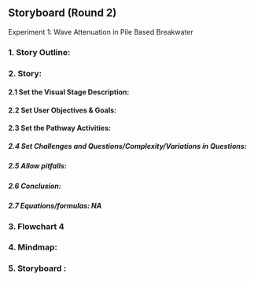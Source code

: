 ## Storyboard (Round 2)

Experiment 1: Wave Attenuation in Pile Based Breakwater 

### 1. Story Outline:

### 2. Story:

#### 2.1 Set the Visual Stage Description:

#### 2.2 Set User Objectives & Goals:

#### 2.3 Set the Pathway Activities:

##### 2.4 Set Challenges and Questions/Complexity/Variations in Questions:

##### 2.5 Allow pitfalls:

##### 2.6 Conclusion:

##### 2.7 Equations/formulas: NA

### 3. Flowchart 4

### 4. Mindmap:

### 5. Storyboard :
